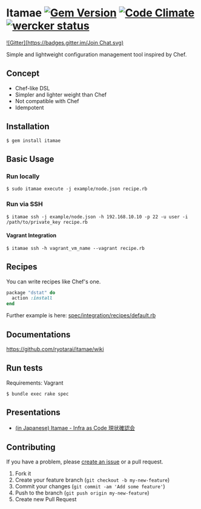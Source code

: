 # Itamae [![Gem Version](https://badge.fury.io/rb/itamae.svg)](http://badge.fury.io/rb/itamae) [![Code Climate](https://codeclimate.com/github/ryotarai/itamae/badges/gpa.svg)](https://codeclimate.com/github/ryotarai/itamae) [![wercker status](https://app.wercker.com/status/d44df82d2f4529ff664f32fa54ce12f5/s/master "wercker status")](https://app.wercker.com/project/bykey/d44df82d2f4529ff664f32fa54ce12f5)
[![Gitter](https://badges.gitter.im/Join Chat.svg)](https://gitter.im/ryotarai/itamae?utm_source=badge&utm_medium=badge&utm_campaign=pr-badge&utm_content=badge)

Simple and lightweight configuration management tool inspired by Chef.

## Concept

- Chef-like DSL
- Simpler and lighter weight than Chef
- Not compatible with Chef
- Idempotent

## Installation

```
$ gem install itamae
```

## Basic Usage

### Run locally

```
$ sudo itamae execute -j example/node.json recipe.rb
```

### Run via SSH

```
$ itamae ssh -j example/node.json -h 192.168.10.10 -p 22 -u user -i /path/to/private_key recipe.rb
```

#### Vagrant Integration

```
$ itamae ssh -h vagrant_vm_name --vagrant recipe.rb
```

## Recipes

You can write recipes like Chef's one.

```ruby
package "dstat" do
  action :install
end
```

Further example is here: [spec/integration/recipes/default.rb](spec/integration/recipes/default.rb)

## Documentations

https://github.com/ryotarai/itamae/wiki

## Run tests

Requirements: Vagrant

```
$ bundle exec rake spec
```

## Presentations

- [(in Japanese) Itamae - Infra as Code 現状確認会](https://speakerdeck.com/ryotarai/itamae-infra-as-code-xian-zhuang-que-ren-hui)

## Contributing

If you have a problem, please [create an issue](https://github.com/ryotarai/itamae/issues/new) or a pull request.

1. Fork it
2. Create your feature branch (`git checkout -b my-new-feature`)
3. Commit your changes (`git commit -am 'Add some feature'`)
4. Push to the branch (`git push origin my-new-feature`)
5. Create new Pull Request

